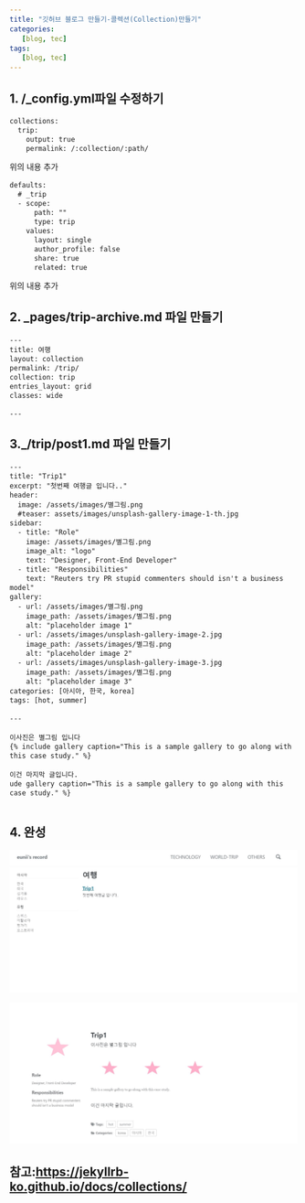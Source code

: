 ```yaml
---
title: "깃허브 블로그 만들기-콜렉션(Collection)만들기"
categories:
   [blog, tec]
tags:
   [blog, tec]
---
```


## 1. /_config.yml파일 수정하기

```
collections:
  trip:
    output: true
    permalink: /:collection/:path/
```    
위의 내용 추가

```
defaults:
  # _trip
  - scope:
      path: ""
      type: trip
    values:
      layout: single
      author_profile: false
      share: true
      related: true
```
위의 내용 추가


## 2. _pages/trip-archive.md 파일 만들기

```
---
title: 여행
layout: collection
permalink: /trip/
collection: trip
entries_layout: grid
classes: wide

---
```
## 3._/trip/post1.md 파일 만들기

```
---
title: "Trip1"
excerpt: "첫번째 여행글 입니다.."
header:
  image: /assets/images/별그림.png
  #teaser: assets/images/unsplash-gallery-image-1-th.jpg
sidebar:
  - title: "Role"
    image: /assets/images/별그림.png
    image_alt: "logo"
    text: "Designer, Front-End Developer"
  - title: "Responsibilities"
    text: "Reuters try PR stupid commenters should isn't a business model"
gallery:
  - url: /assets/images/별그림.png
    image_path: /assets/images/별그림.png
    alt: "placeholder image 1"
  - url: /assets/images/unsplash-gallery-image-2.jpg
    image_path: /assets/images/별그림.png
    alt: "placeholder image 2"
  - url: /assets/images/unsplash-gallery-image-3.jpg
    image_path: /assets/images/별그림.png
    alt: "placeholder image 3"
categories: [아시아, 한국, korea]
tags: [hot, summer]

---

이사진은 별그림 입니다
{% include gallery caption="This is a sample gallery to go along with this case study." %}

이건 마지막 글입니다.
ude gallery caption="This is a sample gallery to go along with this case study." %}


```
## 4. 완성

![캡쳐](/assets/images/trip1.JPG)

![캡쳐](/assets/images/trip2.JPG)

## 참고:https://jekyllrb-ko.github.io/docs/collections/
